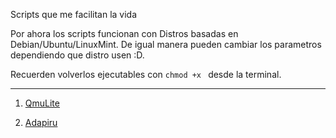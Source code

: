 Scripts que me facilitan la vida

Por ahora los scripts funcionan con Distros basadas en Debian/Ubuntu/LinuxMint.
De igual manera pueden cambiar los parametros dependiendo que distro usen :D.

Recuerden volverlos ejecutables con `chmod +x ` desde la terminal. 

---
1. [QmuLite](QmuLite/README.md)

2. [Adapiru](Adapiru/readme.md)
